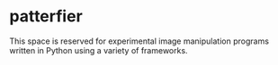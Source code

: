 # patterfier
This space is reserved for experimental image manipulation programs written in Python using a variety of frameworks.
